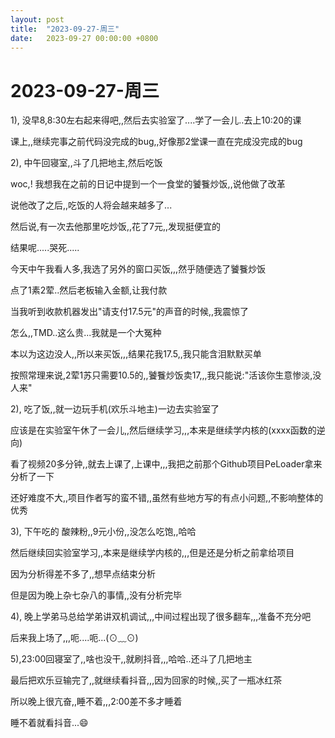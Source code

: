 ```yaml
---
layout: post
title:  "2023-09-27-周三"
date:   2023-09-27 00:00:00 +0800
---
```




#  2023-09-27-周三





1), 没早8,8:30左右起来得吧,,然后去实验室了....学了一会儿..去上10:20的课

课上,,继续完事之前代码没完成的bug,,好像那2堂课一直在完成没完成的bug

2), 中午回寝室,,斗了几把地主,然后吃饭

woc,!  我想我在之前的日记中提到一个一食堂的饕餮炒饭,,说他做了改革

说他改了之后,,吃饭的人将会越来越多了...

然后说,有一次去他那里吃炒饭,,花了7元,,发现挺便宜的

结果呢.....哭死.....

今天中午我看人多,我选了另外的窗口买饭,,,然乎随便选了饕餮炒饭

点了1素2荤..然后老板输入金额,让我付款

当我听到收款机器发出"请支付17.5元"的声音的时候,,我震惊了

怎么,,TMD..这么贵...我就是一个大冤种

本以为这边没人,,所以来买饭,,,结果花我17.5,,我只能含泪默默买单

按照常理来说,2荤1苏只需要10.5的,,饕餮炒饭卖17,,,我只能说:"活该你生意惨淡,没人来"



2), 吃了饭,,就一边玩手机(欢乐斗地主)一边去实验室了

应该是在实验室午休了一会儿,,然后继续学习,,,本来是继续学内核的(xxxx函数的逆向)

看了视频20多分钟,,就去上课了,上课中,,,我把之前那个Github项目PeLoader拿来分析了一下

还好难度不大,,项目作者写的蛮不错,,虽然有些地方写的有点小问题,,不影响整体的优秀



3), 下午吃的 酸辣粉,,9元小份,,没怎么吃饱,,哈哈

然后继续回实验室学习,,本来是继续学内核的,,,但是还是分析之前拿给项目

因为分析得差不多了,,想早点结束分析

但是因为晚上杂七杂八的事情,,没有分析完毕



4), 晚上学弟马总给学弟讲双机调试,,,中间过程出现了很多翻车,,,准备不充分吧

后来我上场了,,,呃....呃...(⊙﹏⊙)



5),23:00回寝室了,,啥也没干,,就刷抖音,,,哈哈..还斗了几把地主

最后把欢乐豆输完了,,就继续看抖音,,,因为回家的时候,,买了一瓶冰红茶

所以晚上很亢奋,,睡不着,,,2:00差不多才睡着

睡不着就看抖音...😄

